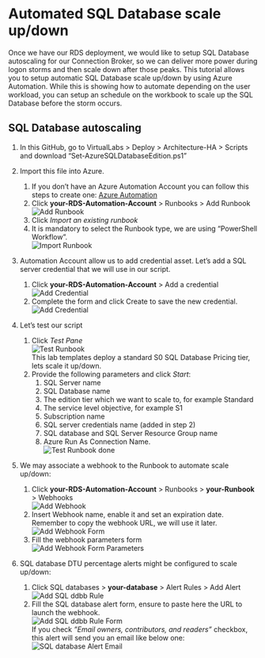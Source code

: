 # Automated SQL Database scale up/down
Once we have our RDS deployment, we would like to setup SQL Database autoscaling for our Connection Broker, so we can deliver more power during logon storms and then scale down after those peaks. This tutorial allows you to setup automatic SQL Database scale up/down by using Azure Automation. While this is showing how to automate depending on the user workload, you can setup an schedule on the workbook to scale up the SQL Database before the storm occurs.

## SQL Database autoscaling

1.	In this GitHub, go to VirtualLabs > Deploy > Architecture-HA > Scripts and download “Set-AzureSQLDatabaseEdition.ps1”

2.	Import this file into Azure.
    1. If you don’t have an Azure Automation Account you can follow this steps to create one: [Azure Automation](./AzureAutomation.md)
    2. Click **your-RDS-Automation-Account** > Runbooks > Add Runbook  
    ![Add Runbook](./images/RunbookSqL00.png)  
    3. Click *Import an existing runbook*
    4. It is mandatory to select the Runbook type, we are using “PowerShell Workflow”.  
    ![Import Runbook](./images/RunbookSqL01.png)  

3.	Automation Account allow us to add credential asset. Let’s add a SQL server credential that we will use in our script.
    1. Click **your-RDS-Automation-Account** > Add a credential  
    ![Add Credential](./images/AddAutomationAccountCredential.png)
    2. Complete the form and click Create to save the new credential.  
    ![Add Credential](./images/AddAutomationAccountCredentialForm.png)

4.	Let’s test our script  
    1. Click *Test Pane*  
    ![Test Runbook](./images/RunbookSqL02.png)  
    This lab templates deploy a standard S0 SQL Database Pricing tier, lets scale it up/down.
    2. Provide the following parameters and click *Start*:
        1. SQL Server name
        2. SQL Database name
        3. The edition tier which we want to scale to, for example Standard
        4. The service level objective, for example S1
        5. Subscription name
        6. SQL server credentials name (added in step 2)
        7. SQL database and SQL Server Resource Group name
        8. Azure Run As Connection Name.  
    ![Test Runbook done](./images/RunbookSqL04.png)  

5.	We may associate a webhook to the Runbook to automate scale up/down:  
    1. Click **your-RDS-Automation-Account** > Runbooks > **your-Runbook** > Webhooks  
    ![Add Webhook](./images/AddWebhook.png)
    2. Insert Webhook name, enable it and set an expiration date. Remember to copy the webhook URL, we will use it later.  
    ![Add Webhook Form](./images/AddWebhookForm.png)
    3. Fill the webhook parameters form  
    ![Add Webhook Form Parameters](./images/AddWebhookFormParameters.png)  

6.	SQL database DTU percentage alerts might be configured to scale up/down:   
    1. Click SQL databases > **your-database** > Alert Rules > Add Alert  
    ![Add SQL ddbb Rule](./images/AddSQLddbbRule.png)  
    2. Fill the SQL database alert form, ensure to paste here the URL to launch the webhook.  
    ![Add SQL ddbb Rule Form](./images/AddSQLddbbRuleForm.png)  
    If you check *”Email owners, contributors, and readers”* checkbox, this alert will send you an email like below one:  
    ![SQL database Alert Email](./images/SQLdatabaseAlertEmail.png)

